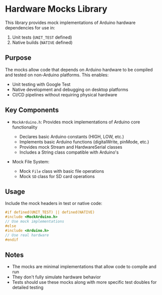 # Hardware Mocks Library

This library provides mock implementations of Arduino hardware dependencies for use in:

1. Unit tests (`UNIT_TEST` defined)
2. Native builds (`NATIVE` defined)

## Purpose

The mocks allow code that depends on Arduino hardware to be compiled and tested on non-Arduino platforms. This enables:

- Unit testing with Google Test
- Native development and debugging on desktop platforms
- CI/CD pipelines without requiring physical hardware

## Key Components

- `MockArduino.h`: Provides mock implementations of Arduino core functionality
  - Declares basic Arduino constants (HIGH, LOW, etc.)
  - Implements basic Arduino functions (digitalWrite, pinMode, etc.)
  - Provides mock Stream and HardwareSerial classes
  - Includes a String class compatible with Arduino's

- Mock File System:
  - Mock `File` class with basic file operations
  - Mock `SD` class for SD card operations

## Usage

Include the mock headers in test or native code:

```cpp
#if defined(UNIT_TEST) || defined(NATIVE)
#include <MockArduino.h>
// Use mock implementations
#else
#include <Arduino.h>
// Use real hardware
#endif
```

## Notes

- The mocks are minimal implementations that allow code to compile and run
- They don't fully simulate hardware behavior
- Tests should use these mocks along with more specific test doubles for detailed testing